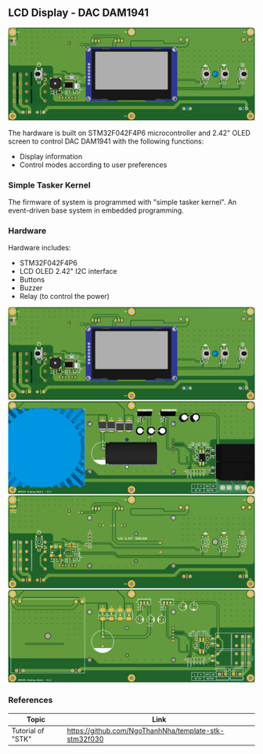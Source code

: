 ##  LCD Display - DAC DAM1941
<img src="hardware/images/lcd-display-dam1941-3d-front-view.png" width="600"/>

The hardware is built on STM32F042F4P6 microcontroller and 2.42" OLED screen to control DAC DAM1941 with the following functions:
- Display information
- Control modes according to user preferences

### Simple Tasker Kernel 
The firmware of system is programmed with "simple tasker kernel". An event-driven base system in embedded programming.

### Hardware
Hardware includes:
- STM32F042F4P6
- LCD OLED 2.42" I2C interface
- Buttons
- Buzzer
- Relay (to control the power)

<img src="hardware/images/lcd-display-dam1941-3d-front-view.png" width="600"/>

<img src="hardware/images/lcd-display-dam1941-3d-back-view.png" width="600"/>

<img src="hardware/images/lcd-display-dam1941-non-3d-front-view.png" width="600"/>

<img src="hardware/images/lcd-display-dam1941-non-3d-back-view.png" width="600"/>

### References
| Topic | Link |
| ------ | ------ |
| Tutorial of "STK"| https://github.com/NgoThanhNha/template-stk-stm32f030